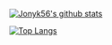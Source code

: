 [![Jonyk56's github stats](https://github-readme-stats.vercel.app/api?username=Jonyk56&)](https://github.com/Jonyk56)



[![Top Langs](https://github-readme-stats.vercel.app/api/top-langs/?username=Jonyk56&layout=compact)](https://github.com/Jonyk56)
